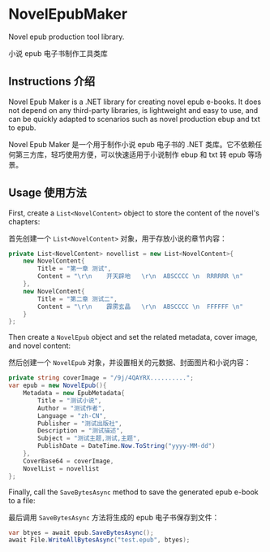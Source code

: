 # NovelEpubMaker

Novel epub production tool library.

小说 epub 电子书制作工具类库

## Instructions 介绍

Novel Epub Maker is a .NET library for creating novel epub e-books. It does not depend on any third-party libraries, is lightweight and easy to use, and can be quickly adapted to scenarios such as novel production ebup and txt to epub.

Novel Epub Maker 是一个用于制作小说 epub 电子书的 .NET 类库。它不依赖任何第三方库，轻巧使用方便，可以快速适用于小说制作 ebup 和 txt 转 epub 等场景。

## Usage 使用方法

First, create a `List<NovelContent>` object to store the content of the novel's chapters:

首先创建一个 `List<NovelContent>` 对象，用于存放小说的章节内容：

```cs
private List<NovelContent> novellist = new List<NovelContent>{
    new NovelContent{
        Title = "第一章 测试",
        Content = "\r\n    开天辟地   \r\n  ABSCCCC \n  RRRRRR \n"
    },
    new NovelContent{
        Title = "第二章 测试二",
        Content = "\r\n    霹雳玄晶   \r\n  ABSCCCC \n  FFFFFF \n"
    }
};
```

Then create a `NovelEpub` object and set the related metadata, cover image, and novel content:

然后创建一个 `NovelEpub` 对象，并设置相关的元数据、封面图片和小说内容：

```cs
private string coverImage = "/9j/4QAYRX..........";
var epub = new NovelEpub(){
    Metadata = new EpubMetadata{
        Title = "测试小说",
        Author = "测试作者",
        Language = "zh-CN",
        Publisher = "测试出版社",
        Description = "测试描述",
        Subject = "测试主题,测试,主题",
        PublishDate = DateTime.Now.ToString("yyyy-MM-dd")
    },
    CoverBase64 = coverImage,
    NovelList = novellist
};
```

Finally, call the `SaveBytesAsync` method to save the generated epub e-book to a file:

最后调用 `SaveBytesAsync` 方法将生成的 epub 电子书保存到文件：

```cs
var btyes = await epub.SaveBytesAsync();
await File.WriteAllBytesAsync("test.epub", btyes);
```